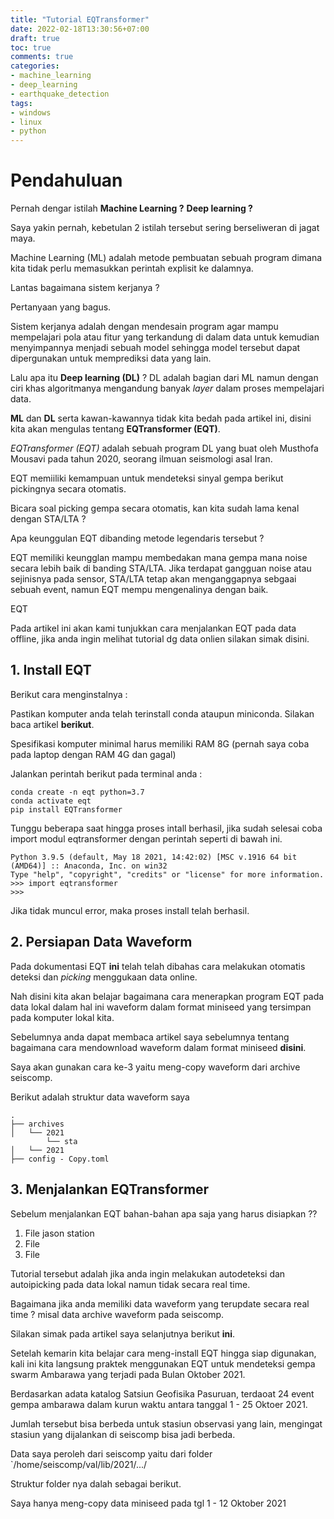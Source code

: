 ```yaml
---
title: "Tutorial EQTransformer"
date: 2022-02-18T13:30:56+07:00
draft: true
toc: true
comments: true
categories:
- machine_learning
- deep_learning
- earthquake_detection
tags:
- windows
- linux
- python
---
```


# Pendahuluan

Pernah dengar istilah **Machine Learning ?** **Deep learning ?**

Saya yakin pernah, kebetulan 2 istilah tersebut sering berseliweran di jagat maya. 

Machine Learning (ML) adalah metode pembuatan sebuah program dimana kita tidak perlu memasukkan perintah explisit ke dalamnya. 

Lantas bagaimana sistem kerjanya ?

Pertanyaan yang bagus. 

Sistem kerjanya adalah dengan mendesain program agar mampu mempelajari pola atau fitur yang terkandung di dalam data untuk kemudian menyimpannya menjadi sebuah model sehingga model tersebut dapat dipergunakan untuk memprediksi data yang lain.

Lalu apa itu **Deep learning (DL)** ? DL adalah bagian dari ML namun dengan ciri khas algoritmanya mengandung banyak *layer* dalam proses mempelajari data.

**ML** dan **DL** serta kawan-kawannya tidak kita bedah pada artikel ini, disini kita akan mengulas tentang  **EQTransformer (EQT)**.

*EQTransformer (EQT)* adalah sebuah program DL yang buat oleh Musthofa Mousavi pada tahun 2020, seorang ilmuan seismologi asal Iran.

EQT memiiliki kemampuan untuk mendeteksi sinyal gempa berikut pickingnya secara otomatis.

Bicara soal picking gempa secara otomatis, kan kita sudah lama kenal dengan STA/LTA ? 

Apa keunggulan EQT dibanding metode legendaris tersebut ?

EQT memiliki keungglan mampu membedakan mana gempa mana noise secara lebih baik di banding STA/LTA. Jika terdapat gangguan noise atau sejinisnya pada sensor, STA/LTA tetap akan menganggapnya sebgaai sebuah event, namun EQT mempu mengenalinya dengan baik.

EQT 
   
Pada artikel ini akan kami tunjukkan cara menjalankan EQT pada data offline, jika anda ingin melihat tutorial dg data onlien silakan simak disini.
   
   
## 1. Install EQT

Berikut cara menginstalnya :

Pastikan komputer anda telah terinstall conda ataupun miniconda. Silakan baca artikel **berikut**.

Spesifikasi komputer minimal harus memiliki RAM 8G (pernah saya coba pada laptop dengan RAM 4G dan gagal)

Jalankan perintah berikut pada terminal anda :
	
	conda create -n eqt python=3.7
	conda activate eqt
	pip install EQTransformer

	
Tunggu beberapa saat hingga proses intall berhasil, jika sudah selesai coba import modul eqtransformer dengan perintah seperti di bawah ini.


	Python 3.9.5 (default, May 18 2021, 14:42:02) [MSC v.1916 64 bit (AMD64)] :: Anaconda, Inc. on win32
	Type "help", "copyright", "credits" or "license" for more information.
	>>> import eqtransformer
    >>>

Jika tidak muncul error, maka proses install telah berhasil. 


## 2. Persiapan Data Waveform

Pada dokumentasi EQT **ini** telah telah dibahas cara melakukan otomatis deteksi dan *picking* menggukaan data online.

Nah disini kita akan belajar bagaimana cara menerapkan program EQT pada data lokal dalam hal ini waveform dalam format miniseed yang tersimpan pada komputer lokal kita.

Sebelumnya anda dapat membaca artikel saya sebelumnya tentang bagaimana cara mendownload waveform dalam format miniseed **disini**.

Saya akan gunakan cara ke-3 yaitu meng-copy waveform dari archive seiscomp.

Berikut adalah struktur data waveform saya  

	.
	├── archives
	│   └── 2021
			└── sta
	│	└── 2021
	├── config - Copy.toml
	


## 3. Menjalankan EQTransformer

Sebelum menjalankan EQT bahan-bahan apa saja yang harus disiapkan ??

1. File jason station
2. File 
3. File	
	
	
	
Tutorial tersebut adalah jika anda ingin melakukan autodeteksi dan autoipicking pada data lokal namun tidak secara real time.

Bagaimana jika anda memiliki data waveform yang terupdate secara real time ? misal data archive waveform pada seiscomp.

Silakan simak pada artikel saya selanjutnya berikut **ini**. 

Setelah kemarin kita belajar cara meng-install EQT hingga siap digunakan, kali ini kita langsung praktek menggunakan EQT untuk mendeteksi gempa swarm Ambarawa yang terjadi pada Bulan Oktober 2021.

Berdasarkan adata katalog Satsiun Geofisika Pasuruan, terdaoat 24 event gempa ambarawa dalam kurun waktu antara tanggal 1 - 25 Oktoer 2021.

Jumlah tersebut bisa berbeda untuk stasiun observasi yang lain, mengingat stasiun yang dijalankan di seiscomp bisa jadi berbeda.

Data saya peroleh dari seiscomp yaitu dari folder `/home/seiscomp/val/lib/2021/.../

Struktur folder nya dalah sebagai berikut.

Saya hanya meng-copy data miniseed pada tgl 1 - 12 Oktober 2021
	
	
	
	
	